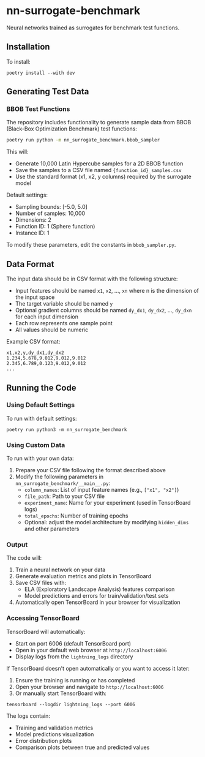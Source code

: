 # nn-surrogate-benchmark
Neural networks trained as surrogates for benchmark test functions.

## Installation

To install:
```{bash}
poetry install --with dev
```

## Generating Test Data

### BBOB Test Functions
The repository includes functionality to generate sample data from BBOB (Black-Box Optimization Benchmark) test functions:

```bash
poetry run python -m nn_surrogate_benchmark.bbob_sampler
```

This will:
- Generate 10,000 Latin Hypercube samples for a 2D BBOB function
- Save the samples to a CSV file named `{function_id}_samples.csv`
- Use the standard format (x1, x2, y columns) required by the surrogate model

Default settings:
- Sampling bounds: [-5.0, 5.0]
- Number of samples: 10,000
- Dimensions: 2
- Function ID: 1 (Sphere function)
- Instance ID: 1

To modify these parameters, edit the constants in `bbob_sampler.py`.

## Data Format

The input data should be in CSV format with the following structure:
- Input features should be named `x1`, `x2`, ..., `xn` where n is the dimension of the input space
- The target variable should be named `y`
- Optional gradient columns should be named `dy_dx1`, `dy_dx2`, ..., `dy_dxn` for each input dimension
- Each row represents one sample point
- All values should be numeric

Example CSV format:
```
x1,x2,y,dy_dx1,dy_dx2
1.234,5.678,9.012,9.012,9.012
2.345,6.789,0.123,9.012,9.012
...
```

## Running the Code

### Using Default Settings

To run with default settings:
```
poetry run python3 -m nn_surrogate_benchmark
```

### Using Custom Data

To run with your own data:
1. Prepare your CSV file following the format described above
2. Modify the following parameters in `nn_surrogate_benchmark/__main__.py`:
   - `column_names`: List of input feature names (e.g., `["x1", "x2"]`)
   - `file_path`: Path to your CSV file
   - `experiment_name`: Name for your experiment (used in TensorBoard logs)
   - `total_epochs`: Number of training epochs
   - Optional: adjust the model architecture by modifying `hidden_dims` and other parameters

### Output

The code will:
1. Train a neural network on your data
2. Generate evaluation metrics and plots in TensorBoard
3. Save CSV files with:
   - ELA (Exploratory Landscape Analysis) features comparison
   - Model predictions and errors for train/validation/test sets
4. Automatically open TensorBoard in your browser for visualization

### Accessing TensorBoard

TensorBoard will automatically:
- Start on port 6006 (default TensorBoard port)
- Open in your default web browser at `http://localhost:6006`
- Display logs from the `lightning_logs` directory

If TensorBoard doesn't open automatically or you want to access it later:
1. Ensure the training is running or has completed
2. Open your browser and navigate to `http://localhost:6006`
3. Or manually start TensorBoard with:
```
tensorboard --logdir lightning_logs --port 6006
```

The logs contain:
- Training and validation metrics
- Model predictions visualization
- Error distribution plots
- Comparison plots between true and predicted values
